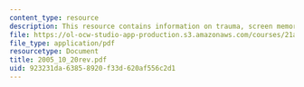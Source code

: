 ```yaml
---
content_type: resource
description: This resource contains information on trauma, screen memory, and philosophy.
file: https://ol-ocw-studio-app-production.s3.amazonaws.com/courses/21a-260-culture-embodiment-and-the-senses-fall-2005/923231da63858920f33d620af556c2d1_2005_10_20rev.pdf
file_type: application/pdf
resourcetype: Document
title: 2005_10_20rev.pdf
uid: 923231da-6385-8920-f33d-620af556c2d1
---
```

